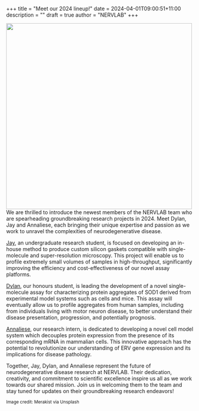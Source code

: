 +++
title = "Meet our 2024 lineup!"
date = 2024-04-01T09:00:51+11:00
description = ""
draft = true
author = "NERVLAB"
+++

<img src="images/news/merakist-RxOrX1iW15A-unsplash.jpg" width="500" style="float:left; padding-right:20px" >

We are thrilled to introduce the newest members of the NERVLAB team who are spearheading groundbreaking research projects in 2024. Meet Dylan, Jay and Annaliese, each bringing their unique expertise and passion as we work to unravel the complexities of neurodegenerative disease.

[Jay](http://localhost:1313/research/team/#:~:text=Jay%20Hill), an undergraduate research student, is focused on developing an in-house method to produce custom silicon gaskets compatible with single-molecule and super-resolution microscopy. This project will enable us to profile extremely small volumes of samples in high-throughput, significantly improving the efficiency and cost-effectiveness of our novel assay platforms.

[Dylan](http://localhost:1313/research/team/#:~:text=Dylan%20Norris), our honours student, is leading the development of a novel single-molecule assay for characterizing protein aggregates of SOD1 derived from experimental model systems such as cells and mice. This assay will eventually allow us to profile aggregates from human samples, including from individuals living with motor neuron disease, to better understand their disease presentation, progression, and potentially prognosis.

[Annaliese](http://localhost:1313/research/team/#:~:text=Annaliese%20Cox), our research intern, is dedicated to developing a novel cell model system which decouples protein expression from the presence of its corresponding mRNA in mammalian cells. This innovative approach has the potential to revolutionize our understanding of ERV gene expression and its implications for disease pathology.

Together, Jay, Dylan, and Annaliese represent the future of neurodegenerative disease research at NERVLAB. Their dedication, creativity, and commitment to scientific excellence inspire us all as we work towards our shared mission. Join us in welcoming them to the team and stay tuned for updates on their groundbreaking research endeavors!

<small>Image credit: Merakist via Unsplash</small>